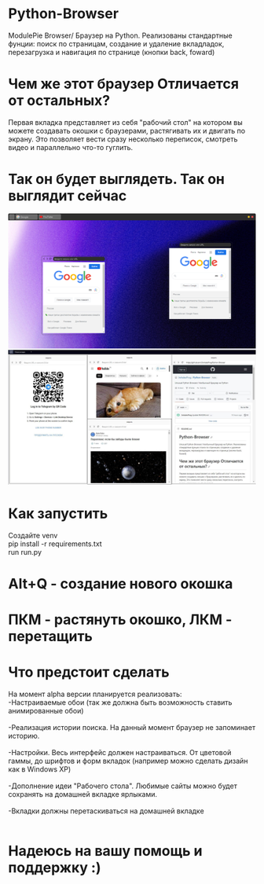 # Python-Browser
ModulePie Browser/ Браузер на Python. Реализованы стандартные фунции: поиск по страницам,
создание и удаление вкладладок, перезагрузка и навигация по странице (кнопки back, foward)
# Чем же этот браузер Отличается от остальных?
Первая вкладка представляет из себя "рабочий стол" 
на котором вы можете создавать окошки с браузерами, растягивать их и двигать по экрану.
Это позволяет вести сразу несколько переписок, смотреть видео и параллельно что-то гуглить.
# Так он будет выглядеть. Так он выглядит сейчас
![Image alt](https://github.com/3whalesProg/Python-Browser/blob/main/preview/soon.png)
![Image alt](https://github.com/3whalesProg/Python-Browser/blob/main/preview/screen.jpg)
# Как запустить
Создайте venv </br>
pip install -r requirements.txt </br>
run run.py
# Alt+Q - создание нового окошка
# ПКМ - растянуть окошко, ЛКМ - перетащить
# Что предстоит сделать
На момент alpha версии планируется реализовать: </br>
-Настраиваемые обои (так же должна быть возможность ставить анимированные обои) </br></br>
-Реализация истории поиска. На данный момент браузер не запоминает историю. </br></br>
-Настройки. Весь интерфейс должен настраиваться. От цветовой гаммы, до шрифтов и форм вкладок (например можно сделать дизайн как в Windows XP)</br></br>
-Дополнение идеи "Рабочего стола". Любимые сайты можно будет сохранять на домашней вкладке ярлыками.</br> </br>
-Вкладки должны перетаскиваться на домашней вкладке</br></br>
# Надеюсь на вашу помощь и поддержку :)
